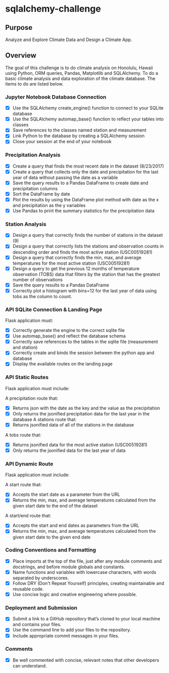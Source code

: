# sqlalchemy-challenge
## Purpose
Analyze and Explore Climate Data and Design a Climate App.
## Overview
The goal of this challenge is to do climate analysis on Honolulu, Hawaii using Python, ORM queries, Pandas, Matplotlib and SQLAlchemy. To do a basic climate analysis and data exploration of the climate database. The items to do are listed below.
### Jupyter Notebook Database Connection
- [x] Use the SQLAlchemy create_engine() function to connect to your SQLite database
- [x] Use the SQLAlchemy automap_base() function to reflect your tables into classes
- [x] Save references to the classes named station and measurement
- [x] Link Python to the database by creating a SQLAlchemy session
- [x] Close your session at the end of your notebook
### Precipitation Analysis
- [x] Create a query that finds the most recent date in the dataset (8/23/2017)
- [x] Create a query that collects only the date and precipitation for the last year of data without passing the date as a variable
- [x] Save the query results to a Pandas DataFrame to create date and precipitation columns
- [x] Sort the DataFrame by date
- [x] Plot the results by using the DataFrame plot method with date as the x and precipitation as the y variables
- [x] Use Pandas to print the summary statistics for the precipitation data
### Station Analysis
- [x] Design a query that correctly finds the number of stations in the dataset (9)
- [x] Design a query that correctly lists the stations and observation counts in descending order and finds the most active station (USC00519281)
- [x] Design a query that correctly finds the min, max, and average temperatures for the most active station (USC00519281)
- [x] Design a query to get the previous 12 months of temperature observation (TOBS) data that filters by the station that has the greatest number of observations
- [x] Save the query results to a Pandas DataFrame
- [x] Correctly plot a histogram with bins=12 for the last year of data using tobs as the column to count.
### API SQLite Connection & Landing Page
Flask application must:
- [x] Correctly generate the engine to the correct sqlite file
- [x] Use automap_base() and reflect the database schema
- [x] Correctly save references to the tables in the sqlite file (measurement and station)
- [x] Correctly create and binds the session between the python app and database
- [x] Display the available routes on the landing page
### API Static Routes
Flask application must include:

A precipitation route that:
- [x] Returns json with the date as the key and the value as the precipitation
- [x] Only returns the jsonified precipitation data for the last year in the database
A stations route that:
- [x] Returns jsonified data of all of the stations in the database

A tobs route that:
- [x] Returns jsonified data for the most active station (USC00519281)
- [x] Only returns the jsonified data for the last year of data
### API Dynamic Route
Flask application must include:

A start route that:
- [x] Accepts the start date as a parameter from the URL
- [x] Returns the min, max, and average temperatures calculated from the given start date to the end of the dataset

A start/end route that:
- [x] Accepts the start and end dates as parameters from the URL
- [x] Returns the min, max, and average temperatures calculated from the given start date to the given end date
### Coding Conventions and Formatting
- [x] Place imports at the top of the file, just after any module comments and docstrings, and before module globals and constants.
- [x] Name functions and variables with lowercase characters, with words separated by underscores.
- [x] Follow DRY (Don't Repeat Yourself) principles, creating maintainable and reusable code.
- [x] Use concise logic and creative engineering where possible.
### Deployment and Submission
- [x] Submit a link to a GitHub repository that’s cloned to your local machine and contains your files.
- [x] Use the command line to add your files to the repository.
- [x] Include appropriate commit messages in your files.
### Comments
- [x] Be well commented with concise, relevant notes that other developers can understand.
